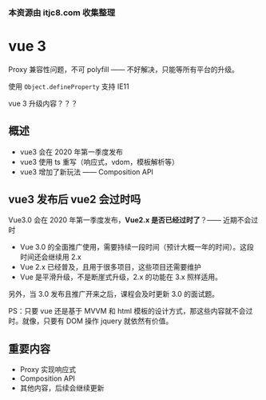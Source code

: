 ### 本资源由 itjc8.com 收集整理
# vue 3

Proxy 兼容性问题，不可 polyfill —— 不好解决，只能等所有平台的升级。

使用 `Object.defineProperty` 支持 IE11

vue 3 升级内容？？？

## 概述

- vue3 会在 2020 年第一季度发布
- vue3 使用 ts 重写（响应式，vdom，模板解析等）
- vue3 增加了新玩法 —— Composition API

## vue3 发布后 vue2 会过时吗

Vue3.0 会在 2020 年第一季度发布，**Vue2.x 是否已经过时了**？—— 近期不会过时

- Vue 3.0 的全面推广使用，需要持续一段时间（预计大概一年的时间）。这段时间还会继续用 2.x
- Vue 2.x 已经普及，且用于很多项目，这些项目还需要维护
- Vue 是平滑升级，不是断崖式升级，2.x 的功能在 3.x 照样适用。

另外，当 3.0 发布且推广开来之后，课程会及时更新 3.0 的面试题。

PS：只要 vue 还是基于 MVVM 和 html 模板的设计方式，那这些内容就不会过时。就像，只要有 DOM 操作 jquery 就依然有价值。

## 重要内容

- Proxy 实现响应式
- Composition API
- 其他内容，后续会继续更新
